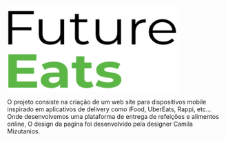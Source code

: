<img align="center" width="400" height="200" src="https://github.com/future4code/Ailton-labe-food5/blob/master/future-eats-5/src/Assets/logofutureeats.png">

<span>O projeto consiste na criação de um web site para dispositivos mobile inspirado em aplicativos de delivery como iFood, UberEats, Rappi, etc... Onde desenvolvemos uma plataforma de entrega de refeições e alimentos online, O </span><a src="www.google.com">design</a><span> da pagina foi desenvolvido pela designer Camila Mizutanios.</span>


